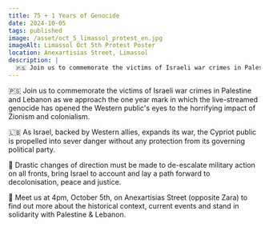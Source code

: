 ```yaml
---
title: 75 + 1 Years of Genocide
date: 2024-10-05
tags: published
image: /asset/oct_5_limassol_protest_en.jpg
imageAlt: Limassol Oct 5th Protest Poster
location: Anexartisias Street, Limassol
description: |
  🇵🇸 Join us to commemorate the victims of Israeli war crimes in Palestine and Lebanon as we approach the one year mark in which the live-streamed genocide has opened the Western public's eyes to the horrifying impact of Zionism and colonialism.
---
```


🇵🇸 Join us to commemorate the victims of Israeli war crimes in Palestine and Lebanon as we approach the one year mark in which the live-streamed genocide has opened the Western public's eyes to the horrifying impact of Zionism and colonialism.

🇱🇧 As Israel, backed by Western allies, expands its war, the Cypriot public is propelled into sever danger without any protection from its governing political party.

🚨 Drastic changes of direction must be made to de-escalate military action on all fronts, bring Israel to account and lay a path forward to decolonisation, peace and justice.

📌 Meet us at 4pm, October 5th, on Anexartisias Street (opposite Zara) to find out more about the historical context, current events and stand in solidarity with Palestine & Lebanon.
